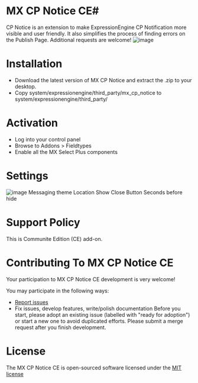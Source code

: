 # MX CP Notice CE#

CP Notice is an extension to make ExpressionEngine CP Notification more visible and user friendly.
It also simplifies the process of finding errors on the Publish Page. Additional requests are welcome!
![image](http://cl.ly/image/333p0d390J1V/Screenshot%20Oct%2013%2016.57.50.png)

# Installation
* Download the latest version of MX CP Notice and extract the .zip to your desktop.
* Copy system/expressionengine/third_party/mx_cp_notice to system/expressionengine/third_party/

# Activation
* Log into your control panel
* Browse to Addons > Fieldtypes
* Enable all the MX Select Plus components

# Settings
![image](http://cl.ly/image/1g0r3u1y0y3J/Screenshot%20Oct%2013%2016.55.22.png)
Messaging theme
Location
Show Close Button
Seconds before hide

# Support Policy
This is Communite Edition (CE) add-on.

# Contributing To MX CP Notice CE

Your participation to MX CP Notice CE development is very welcome!

You may participate in the following ways:

* [Report issues](https://github.com/MaxLazar/mx_cp_notice/issues)
* Fix issues, develop features, write/polish documentation
Before you start, please adopt an existing issue (labelled with "ready for adoption") or start a new one to avoid duplicated efforts.
Please submit a merge request after you finish development.


# License

The MX CP Notice CE is open-sourced software licensed under the [MIT license](http://opensource.org/licenses/MIT)
